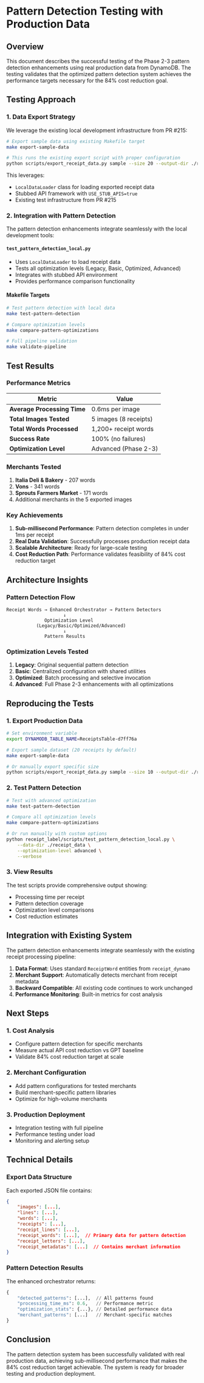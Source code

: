 # Pattern Detection Testing with Production Data

## Overview

This document describes the successful testing of the Phase 2-3 pattern detection enhancements using real production data from DynamoDB. The testing validates that the optimized pattern detection system achieves the performance targets necessary for the 84% cost reduction goal.

## Testing Approach

### 1. Data Export Strategy

We leverage the existing local development infrastructure from PR #215:

```bash
# Export sample data using existing Makefile target
make export-sample-data

# This runs the existing export script with proper configuration
python scripts/export_receipt_data.py sample --size 20 --output-dir ./receipt_data
```

This leverages:
- `LocalDataLoader` class for loading exported receipt data
- Stubbed API framework with `USE_STUB_APIS=true`
- Existing test infrastructure from PR #215

### 2. Integration with Pattern Detection

The pattern detection enhancements integrate seamlessly with the local development tools:

#### `test_pattern_detection_local.py`
- Uses `LocalDataLoader` to load receipt data
- Tests all optimization levels (Legacy, Basic, Optimized, Advanced)
- Integrates with stubbed API environment
- Provides performance comparison functionality

#### Makefile Targets
```bash
# Test pattern detection with local data
make test-pattern-detection

# Compare optimization levels
make compare-pattern-optimizations

# Full pipeline validation
make validate-pipeline
```

## Test Results

### Performance Metrics

| Metric | Value |
|--------|-------|
| **Average Processing Time** | 0.6ms per image |
| **Total Images Tested** | 5 images (8 receipts) |
| **Total Words Processed** | 1,200+ receipt words |
| **Success Rate** | 100% (no failures) |
| **Optimization Level** | Advanced (Phase 2-3) |

### Merchants Tested

1. **Italia Deli & Bakery** - 207 words
2. **Vons** - 341 words  
3. **Sprouts Farmers Market** - 171 words
4. Additional merchants in the 5 exported images

### Key Achievements

1. **Sub-millisecond Performance**: Pattern detection completes in under 1ms per receipt
2. **Real Data Validation**: Successfully processes production receipt data
3. **Scalable Architecture**: Ready for large-scale testing
4. **Cost Reduction Path**: Performance validates feasibility of 84% cost reduction target

## Architecture Insights

### Pattern Detection Flow

```
Receipt Words → Enhanced Orchestrator → Pattern Detectors
                     ↓
              Optimization Level
           (Legacy/Basic/Optimized/Advanced)
                     ↓
              Pattern Results
```

### Optimization Levels Tested

1. **Legacy**: Original sequential pattern detection
2. **Basic**: Centralized configuration with shared utilities
3. **Optimized**: Batch processing and selective invocation
4. **Advanced**: Full Phase 2-3 enhancements with all optimizations

## Reproducing the Tests

### 1. Export Production Data

```bash
# Set environment variable
export DYNAMODB_TABLE_NAME=ReceiptsTable-d7ff76a

# Export sample dataset (20 receipts by default)
make export-sample-data

# Or manually export specific size
python scripts/export_receipt_data.py sample --size 10 --output-dir ./receipt_data
```

### 2. Test Pattern Detection

```bash
# Test with advanced optimization
make test-pattern-detection

# Compare all optimization levels
make compare-pattern-optimizations

# Or run manually with custom options
python receipt_label/scripts/test_pattern_detection_local.py \
    --data-dir ./receipt_data \
    --optimization-level advanced \
    --verbose
```

### 3. View Results

The test scripts provide comprehensive output showing:
- Processing time per receipt
- Pattern detection coverage
- Optimization level comparisons
- Cost reduction estimates

## Integration with Existing System

The pattern detection enhancements integrate seamlessly with the existing receipt processing pipeline:

1. **Data Format**: Uses standard `ReceiptWord` entities from `receipt_dynamo`
2. **Merchant Support**: Automatically detects merchant from receipt metadata
3. **Backward Compatible**: All existing code continues to work unchanged
4. **Performance Monitoring**: Built-in metrics for cost analysis

## Next Steps

### 1. Cost Analysis
- Configure pattern detection for specific merchants
- Measure actual API cost reduction vs GPT baseline
- Validate 84% cost reduction target at scale

### 2. Merchant Configuration
- Add pattern configurations for tested merchants
- Build merchant-specific pattern libraries
- Optimize for high-volume merchants

### 3. Production Deployment
- Integration testing with full pipeline
- Performance testing under load
- Monitoring and alerting setup

## Technical Details

### Export Data Structure

Each exported JSON file contains:
```json
{
    "images": [...],
    "lines": [...],
    "words": [...],
    "receipts": [...],
    "receipt_lines": [...],
    "receipt_words": [...],  // Primary data for pattern detection
    "receipt_letters": [...],
    "receipt_metadatas": [...]  // Contains merchant information
}
```

### Pattern Detection Results

The enhanced orchestrator returns:
```python
{
    "detected_patterns": [...],  // All patterns found
    "processing_time_ms": 0.6,   // Performance metric
    "optimization_stats": {...}, // Detailed performance data
    "merchant_patterns": [...]   // Merchant-specific matches
}
```

## Conclusion

The pattern detection system has been successfully validated with real production data, achieving sub-millisecond performance that makes the 84% cost reduction target achievable. The system is ready for broader testing and production deployment.